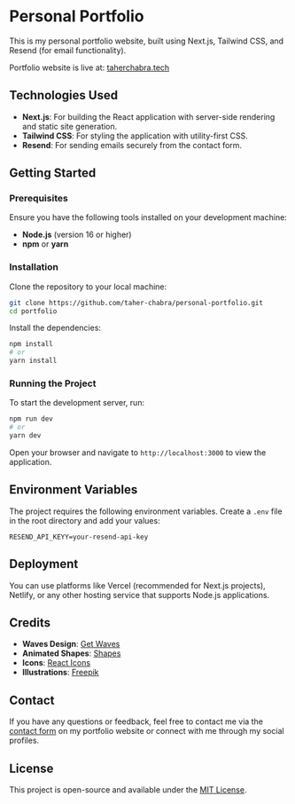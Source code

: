 # Personal Portfolio

This is my personal portfolio website, built using Next.js, Tailwind CSS, and Resend (for email functionality).

Portfolio website is live at: [taherchabra.tech](https://taherchabra.tech/)

## Technologies Used

- **Next.js**: For building the React application with server-side rendering and static site generation.
- **Tailwind CSS**: For styling the application with utility-first CSS.
- **Resend**: For sending emails securely from the contact form.

## Getting Started

### Prerequisites

Ensure you have the following tools installed on your development machine:

- **Node.js** (version 16 or higher)
- **npm** or **yarn**

### Installation

Clone the repository to your local machine:

```bash
git clone https://github.com/taher-chabra/personal-portfolio.git
cd portfolio
```

Install the dependencies:

```bash
npm install
# or
yarn install
```

### Running the Project

To start the development server, run:

```bash
npm run dev
# or
yarn dev
```

Open your browser and navigate to `http://localhost:3000` to view the application.

## Environment Variables

The project requires the following environment variables. Create a `.env` file in the root directory and add your values:

```plaintext
RESEND_API_KEYY=your-resend-api-key
```

## Deployment

You can use platforms like Vercel (recommended for Next.js projects), Netlify, or any other hosting service that supports Node.js applications.

## Credits

- **Waves Design**: [Get Waves](https://getwaves.io/)
- **Animated Shapes**: [Shapes](https://bgjar.com/animated-shape)
- **Icons**: [React Icons](https://www.npmjs.com/package/react-icons)
- **Illustrations**: [Freepik](https://www.freepik.com/)

## Contact

If you have any questions or feedback, feel free to contact me via the [contact form](https://taherchabra.tech/#contact) on my portfolio website or connect with me through my social profiles.

## License

This project is open-source and available under the [MIT License](LICENSE).
